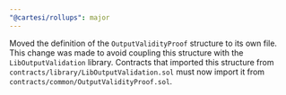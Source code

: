 ```yaml
---
"@cartesi/rollups": major
---
```


Moved the definition of the `OutputValidityProof` structure to its own file.
This change was made to avoid coupling this structure with the `LibOutputValidation` library.
Contracts that imported this structure from `contracts/library/LibOutputValidation.sol` must now import it from `contracts/common/OutputValidityProof.sol`.
